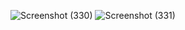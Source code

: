 ![Screenshot (330)](https://github.com/anaungureanu03/Advanced-Programming-2024/assets/126103134/3dc1dc22-2e76-488d-ac2a-72f3aac5c976)
![Screenshot (331)](https://github.com/anaungureanu03/Advanced-Programming-2024/assets/126103134/312e97be-7959-4a0c-91b8-03f6f3fe0ab1)
